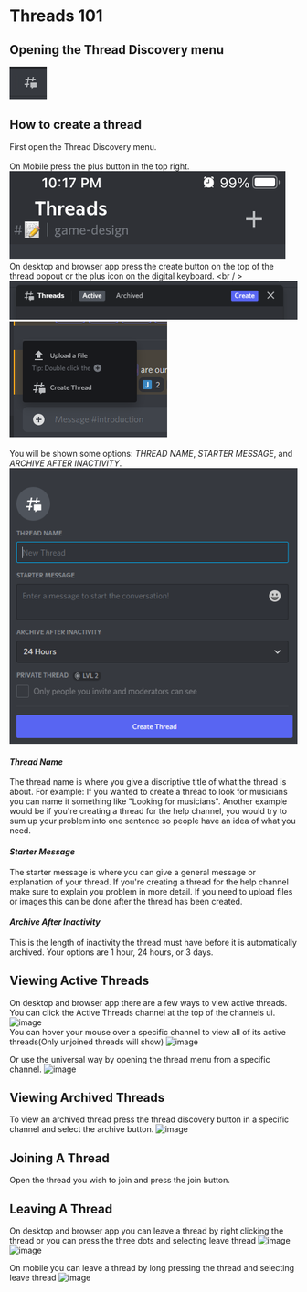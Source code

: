 # Threads 101

## Opening the Thread Discovery menu
![image](/images/threadDiscovery.png)

## How to create a thread

First open the Thread Discovery menu.<br />  
On Mobile press the plus button in the top right. <br />
![image](/images/createThreadMobile.png) <br />
On desktop and browser app press the create button on the top of the thread popout or the plus icon on the digital keyboard. <br / >
![image](/images/desktopCreateThread1.png) <br />
![image](/images/desktopCreateThread2.png) <br /> <br />
You will be shown some options: *THREAD NAME*, *STARTER MESSAGE*, and *ARCHIVE AFTER INACTIVITY*. <br />
![image](/images/threadOptions.png)

#### *Thread Name*

The thread name is where you give a discriptive title of what the thread is about. 
For example: If you wanted to create a thread to look for musicians you can name it something like "Looking for musicians". 
Another example would be if you're creating a thread for the help channel, you would try to sum up your problem into one sentence so people have an idea of what you need.

#### *Starter Message*

The starter message is where you can give a general message or explanation of your thread. 
If you're creating a thread for the help channel make sure to explain you problem in more detail. 
If you need to upload files or images this can be done after the thread has been created.

#### *Archive After Inactivity*

This is the length of inactivity the thread must have before it is automatically archived. Your options are 1 hour, 24 hours, or 3 days. 

## Viewing Active Threads

On desktop and browser app there are a few ways to view active threads. 
You can click the Active Threads channel at the top of the channels ui. <br />
![image](/images/viewThreads2.png) <br />
You can hover your mouse over a specific channel to view all of its active threads(Only unjoined threads will show)
![image](/images/viewThread1.png)

Or use the universal way by opening the thread menu from a specific channel.
![image]()

## Viewing Archived Threads

To view an archived thread press the thread discovery button in a specific channel and select the archive button.
![image]()

## Joining A Thread

Open the thread you wish to join and press the join button.

## Leaving A Thread

On desktop and browser app you can leave a thread by right clicking the thread or you can press the three dots and selecting leave thread
![image]()
![image]()

On mobile you can leave a thread by long pressing the thread and selecting leave thread
![image]()
